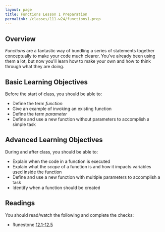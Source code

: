 ```yaml
---
layout: page
title: Functions Lesson 1 Preparation
permalink: /classes/111-w24/functions1-prep
---
```


## Overview
*Functions* are a fantastic way of bundling a series of statements together conceptually to make your code much clearer.
You've already been using them a lot, but now you'll learn how to make your own and how to think through what they are doing.

## Basic Learning Objectives
Before the start of class, you should be able to:
* Define the term *function*
* Give an example of invoking an existing function
* Define the term *parameter* 
* Define and use a new function without parameters to accomplish a simple task

## Advanced Learning Objectives
During and after class, you should be able to:
* Explain when the code in a function is executed
* Explain what the *scope* of a function is and how it impacts variables used inside the function
* Define and use a new function with multiple parameters to accomplish a task
* Identify when a function should be created

## Readings

You should read/watch the following and complete the checks:
* Runestone [12.1-12.5](https://moodle.carleton.edu/mod/lti/view.php?id=908503)